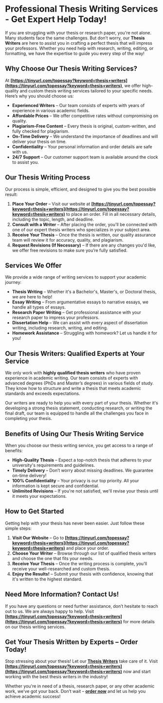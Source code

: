 # Professional Thesis Writing Services - Get Expert Help Today!

If you are struggling with your thesis or research paper, you're not alone. Many students face the same challenges. But don’t worry, our **Thesis Writers** are here to assist you in crafting a perfect thesis that will impress your professors. Whether you need help with research, writing, editing, or formatting, we have the expertise to guide you every step of the way!

## Why Choose Our Thesis Writing Services?

At **[https://tinyurl.com/topessay?keyword=thesis+writers](https://tinyurl.com/topessay?keyword=thesis+writers)**, we offer high-quality and custom thesis writing services tailored to your specific needs. Here’s why you should choose us:

- **Experienced Writers** – Our team consists of experts with years of experience in various academic fields.
- **Affordable Prices** – We offer competitive rates without compromising on quality.
- **Plagiarism-Free Content** – Every thesis is original, custom-written, and fully checked for plagiarism.
- **On-Time Delivery** – We understand the importance of deadlines and will deliver your thesis on time.
- **Confidentiality** – Your personal information and order details are safe with us.
- **24/7 Support** – Our customer support team is available around the clock to assist you.

## Our Thesis Writing Process

Our process is simple, efficient, and designed to give you the best possible result:

1. **Place Your Order** – Visit our website at **[https://tinyurl.com/topessay?keyword=thesis+writers](https://tinyurl.com/topessay?keyword=thesis+writers)** to place an order. Fill in all necessary details, including the topic, length, and deadline.
2. **Consult with a Writer** – After placing the order, you'll be connected with one of our expert thesis writers who specializes in your subject area.
3. **Receive Your Thesis** – Once the thesis is written, our quality assurance team will review it for accuracy, quality, and plagiarism.
4. **Request Revisions (If Necessary)** – If there are any changes you'd like, we offer free revisions to make sure you’re fully satisfied.

## Services We Offer

We provide a wide range of writing services to support your academic journey:

- **Thesis Writing** – Whether it's a Bachelor's, Master's, or Doctoral thesis, we are here to help!
- **Essay Writing** – From argumentative essays to narrative essays, we handle all types of essays.
- **Research Paper Writing** – Get professional assistance with your research paper to impress your professors.
- **Dissertation Help** – We can assist with every aspect of dissertation writing, including research, writing, and editing.
- **Homework Assistance** – Struggling with homework? Let us handle it for you!

## Our Thesis Writers: Qualified Experts at Your Service

We only work with **highly qualified thesis writers** who have proven experience in academic writing. Our team consists of experts with advanced degrees (PhDs and Master’s degrees) in various fields of study. They know how to structure and write a thesis that meets academic standards and exceeds expectations.

Our writers are ready to help you with every part of your thesis. Whether it's developing a strong thesis statement, conducting research, or writing the final draft, our team is equipped to handle all the challenges you face in completing your thesis.

## Benefits of Using Our Thesis Writing Service

When you choose our thesis writing service, you get access to a range of benefits:

- **High-Quality Thesis** – Expect a top-notch thesis that adheres to your university's requirements and guidelines.
- **Timely Delivery** – Don’t worry about missing deadlines. We guarantee on-time delivery!
- **100% Confidentiality** – Your privacy is our top priority. All your information is kept secure and confidential.
- **Unlimited Revisions** – If you're not satisfied, we'll revise your thesis until it meets your expectations.

## How to Get Started

Getting help with your thesis has never been easier. Just follow these simple steps:

1. **Visit Our Website** – Go to **[https://tinyurl.com/topessay?keyword=thesis+writers](https://tinyurl.com/topessay?keyword=thesis+writers)** and place your order.
2. **Choose Your Writer** – Browse through our list of qualified thesis writers and choose the one that fits your needs.
3. **Receive Your Thesis** – Once the writing process is complete, you'll receive your well-researched and custom thesis.
4. **Enjoy the Results!** – Submit your thesis with confidence, knowing that it's written to the highest standard.

## Need More Information? Contact Us!

If you have any questions or need further assistance, don’t hesitate to reach out to us. We are always happy to help. Visit **[https://tinyurl.com/topessay?keyword=thesis+writers](https://tinyurl.com/topessay?keyword=thesis+writers)** for more details on our thesis writing services.

## Get Your Thesis Written by Experts – Order Today!

Stop stressing about your thesis! Let our **[Thesis Writers](https://tinyurl.com/topessay?keyword=thesis+writers)** take care of it. Visit **[https://tinyurl.com/topessay?keyword=thesis+writers](https://tinyurl.com/topessay?keyword=thesis+writers)** now and start working with the best thesis writers in the industry!

Whether you're in need of a thesis, research paper, or any other academic work, we've got your back. Don’t wait – **[order now](https://tinyurl.com/topessay?keyword=thesis+writers)** and let us help you achieve academic success!
